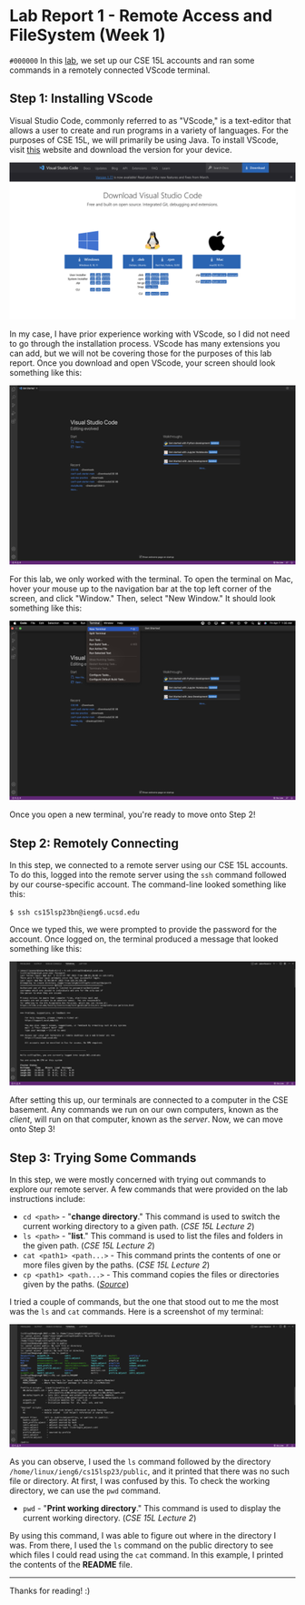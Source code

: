 # Lab Report 1 - Remote Access and FileSystem (Week 1)
`#000000`
In this [lab](https://ucsd-cse15l-s23.github.io/week/week1/), we set up our
CSE 15L accounts and ran some commands in a remotely connected VScode terminal.


## Step 1: Installing VScode

Visual Studio Code, commonly referred to as "VScode," is a text-editor that allows a
user to create and run programs in a variety of languages. For the purposes of CSE 15L,
we will primarily be using Java. To install VScode, visit [this](https://code.visualstudio.com/download)
website and download the version for your device.

![Image](vscode-website-ss.png)

In my case, I have prior experience working with VScode, so I did not need to go 
through the installation process. VScode has many extensions you can add, but we will not
be covering those for the purposes of this lab report. Once you download and open VScode,
your screen should look something like this:

![Image](vscode-startscreen-ss.png)

For this lab, we only worked with the terminal. To open the terminal on Mac, hover your mouse
up to the navigation bar at the top left corner of the screen, and click "Window." Then, select 
"New Window." It should look something like this:

![Image](vscode-openterminal-ss.png)

Once you open a new terminal, you're ready to move onto Step 2!


## Step 2: Remotely Connecting

In this step, we connected to a remote server using our CSE 15L accounts. To do this,
logged into the remote server using the `ssh` command followed by our course-specific
account. The command-line looked something like this:

`$ ssh cs15lsp23bn@ieng6.ucsd.edu`

Once we typed this, we were prompted to provide the password for the account. Once logged on,
the terminal produced a message that looked something like this:

![Image](remoteserverconnect-ss.png)

After setting this up, our terminals are connected to a computer in the CSE basement.
Any commands we run on our own computers, known as the *client*, will run on that computer,
known as the *server*. Now, we can move onto Step 3!


## Step 3: Trying Some Commands

In this step, we were mostly concerned with trying out commands to explore our remote
server. A few commands that were provided on the lab instructions include:

* `cd <path>` - "**change directory**." This command is used to switch the current working 
directory to a given path. (*CSE 15L Lecture 2*)
* `ls <path>` - "**list**." This command is used to list the files and folders in the given 
path. (*CSE 15L Lecture 2*)
* `cat <path1> <path...>` - This command prints the contents of one or more files given by 
the paths. (*CSE 15L Lecture 2*)
* `cp <path1> <path...>` - This command copies the files or directories given by the paths.
(*[Source](https://people.computing.clemson.edu/~yfeaste/cpsc101/CPSC101F15Yvon/Homework/1010_Presentation/MV%20and%20CP.pdf)*)

I tried a couple of commands, but the one that stood out to me the most was the `ls` and `cat` 
commands. Here is a screenshot of my terminal:

![Image](tryingcommands-ss.png)

As you can observe, I used the `ls` command followed by the directory
`/home/linux/ieng6/cs15lsp23/public`, and it printed that there was no such file or directory.
At first, I was confused by this. To check the working directory, we can use the `pwd` command.

* `pwd` - "**Print working directory**." This command is used to display the current working directory.
(*CSE 15L Lecture 2*)

By using this command, I was able to figure out where in the directory I was. From there,
I used the `ls` command on the public directory to see which files I could read using the `cat`
command. In this example, I printed the contents of the **README** file.

--- 

Thanks for reading! :)

